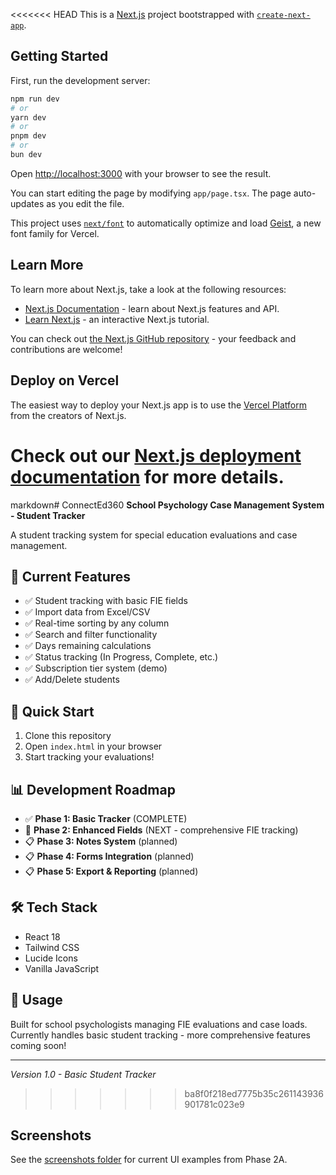 <<<<<<< HEAD
This is a [Next.js](https://nextjs.org) project bootstrapped with [`create-next-app`](https://nextjs.org/docs/app/api-reference/cli/create-next-app).

## Getting Started

First, run the development server:

```bash
npm run dev
# or
yarn dev
# or
pnpm dev
# or
bun dev
```

Open [http://localhost:3000](http://localhost:3000) with your browser to see the result.

You can start editing the page by modifying `app/page.tsx`. The page auto-updates as you edit the file.

This project uses [`next/font`](https://nextjs.org/docs/app/building-your-application/optimizing/fonts) to automatically optimize and load [Geist](https://vercel.com/font), a new font family for Vercel.

## Learn More

To learn more about Next.js, take a look at the following resources:

- [Next.js Documentation](https://nextjs.org/docs) - learn about Next.js features and API.
- [Learn Next.js](https://nextjs.org/learn) - an interactive Next.js tutorial.

You can check out [the Next.js GitHub repository](https://github.com/vercel/next.js) - your feedback and contributions are welcome!

## Deploy on Vercel

The easiest way to deploy your Next.js app is to use the [Vercel Platform](https://vercel.com/new?utm_medium=default-template&filter=next.js&utm_source=create-next-app&utm_campaign=create-next-app-readme) from the creators of Next.js.

Check out our [Next.js deployment documentation](https://nextjs.org/docs/app/building-your-application/deploying) for more details.
=======
markdown# ConnectEd360
**School Psychology Case Management System - Student Tracker**

A student tracking system for special education evaluations and case management.

## 🎯 Current Features
- ✅ Student tracking with basic FIE fields
- ✅ Import data from Excel/CSV
- ✅ Real-time sorting by any column
- ✅ Search and filter functionality
- ✅ Days remaining calculations
- ✅ Status tracking (In Progress, Complete, etc.)
- ✅ Subscription tier system (demo)
- ✅ Add/Delete students

## 🚀 Quick Start
1. Clone this repository
2. Open `index.html` in your browser
3. Start tracking your evaluations!

## 📊 Development Roadmap
- ✅ **Phase 1: Basic Tracker** (COMPLETE)
- 🔄 **Phase 2: Enhanced Fields** (NEXT - comprehensive FIE tracking)
- 📋 **Phase 3: Notes System** (planned)
- 📋 **Phase 4: Forms Integration** (planned)
- 📋 **Phase 5: Export & Reporting** (planned)

## 🛠️ Tech Stack
- React 18
- Tailwind CSS
- Lucide Icons
- Vanilla JavaScript

## 📝 Usage
Built for school psychologists managing FIE evaluations and case loads.
Currently handles basic student tracking - more comprehensive features coming soon!

---
*Version 1.0 - Basic Student Tracker*
>>>>>>> ba8f0f218ed7775b35c261143936901781c023e9
## Screenshots
See the [screenshots folder](./screenshots/) for current UI examples from Phase 2A.
